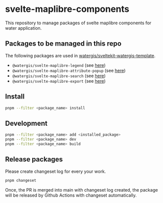 # svelte-maplibre-components

This repository to manage packages of svelte maplibre components for water application.

## Packages to be managed in this repo

The following packages are used in [watergis/sveltekit-watergis-template](https://github.com/watergis/sveltekit-watergis-template).

- `@watergis/svelte-maplibre-legend` (see [here](./packages/legend))
- `@watergis/svelte-maplibre-attribute-popup` (see [here](./packages/attribute-popup))
- `@watergis/svelte-maplibre-search` (see [here](./packages/search))
- `@watergis/svelte-maplibre-export` (see [here](./packages/export))

## Install

```zsh
pnpm --filter <package_name> install
```

## Development

```zsh
pnpm --filter <package_name> add <installed_package>
pnpm --filter <package_name> dev
pnpm --filter <package_name> build
```

## Release packages

Please create changeset log for every your work.

```zsh
pnpm changeset
```

Once, the PR is merged into main with changeset log created, the package will be released by Github Actions with changeset automatically.
